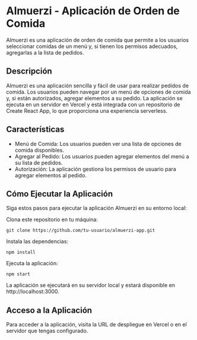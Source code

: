 # Almuerzi - Aplicación de Orden de Comida
Almuerzi es una aplicación de orden de comida que permite a los usuarios seleccionar comidas de un menú y, si tienen los permisos adecuados, agregarlas a la lista de pedidos.

## Descripción
Almuerzi es una aplicación sencilla y fácil de usar para realizar pedidos de comida. Los usuarios pueden navegar por un menú de opciones de comida y, si están autorizados, agregar elementos a su pedido. La aplicación se ejecuta en un servidor en Vercel y está integrada con un repositorio de Create React App, lo que proporciona una experiencia serverless.

## Características
- Menú de Comida: Los usuarios pueden ver una lista de opciones de comida disponibles.
- Agregar al Pedido: Los usuarios pueden agregar elementos del menú a su lista de pedidos.
- Autorización: La aplicación gestiona los permisos de usuario para agregar elementos al pedido.

## Cómo Ejecutar la Aplicación
Siga estos pasos para ejecutar la aplicación Almuerzi en su entorno local:

Clona este repositorio en tu máquina:
```
git clone https://github.com/tu-usuario/almuerzi-app.git
```
Instala las dependencias:
```
npm install
```
Ejecuta la aplicación:
```
npm start
```
La aplicación se ejecutará en su servidor local y estará disponible en http://localhost:3000.

## Acceso a la Aplicación
Para acceder a la aplicación, visita la URL de despliegue en Vercel o en el servidor que tengas configurado.
